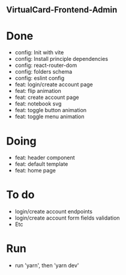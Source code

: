 ## VirtualCard-Frontend-Admin

# Done
- config: Init with vite
- config: Install principle dependencies
- config: react-router-dom
- config: folders schema
- config: eslint config
- feat: login/create account page
- feat: flip animation
- feat: create account page
- feat: notebook svg
- feat: toggle button animation
- feat: toggle menu animation

# Doing
- feat: header component
- feat: default template
- feat: home page

# To do
- login/create account endpoints
- login/create account form fields validation
- Etc

# Run
- run 'yarn', then 'yarn dev'
